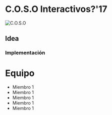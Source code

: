 # C.O.S.O Interactivos?'17 
![C.O.S.O](http://medialab-prado.es/mmedia/20/20081/500_0.png)

## Idea

### Implementación

# Equipo

* Miembro 1
* Miembro 1
* Miembro 1
* Miembro 1
* Miembro 1
